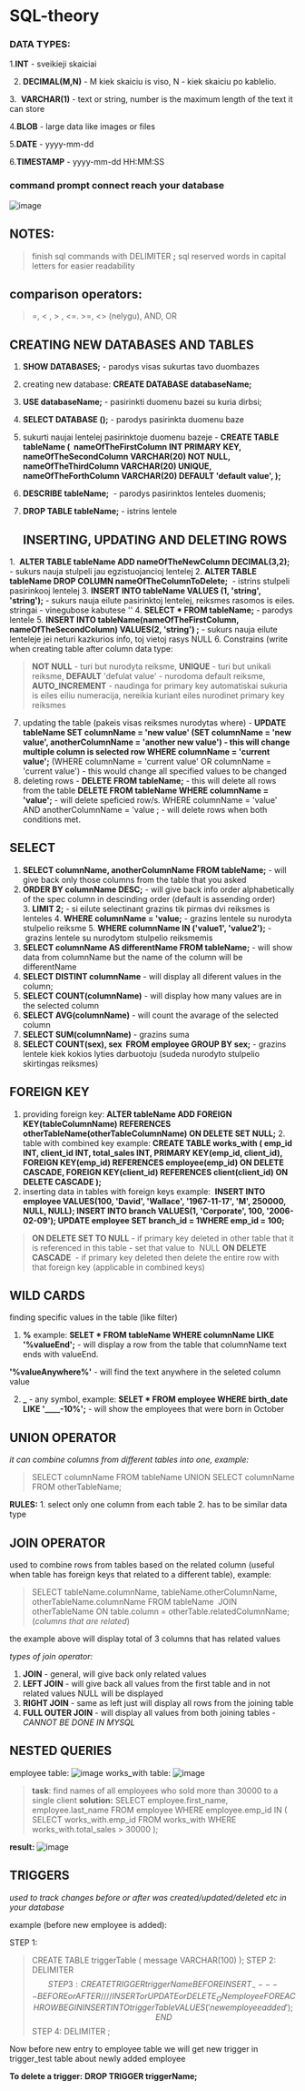 # SQL-theory

### DATA TYPES: 

1.**INT** - sveikieji skaiciai

2. **DECIMAL(M,N)** - M kiek skaiciu is viso, N - kiek skaiciu po kablelio.

3.  **VARCHAR(1)** - text or string, number is the maximum length of the text it can store

4.**BLOB** - large data like images or files

5.**DATE** - yyyy-mm-dd

6.**TIMESTAMP** - yyyy-mm-dd HH:MM:SS

### command prompt connect reach your database
![image](https://github.com/raminta17/SQL-theory/assets/62699647/2f4ba3ee-e6b7-4a94-9d5f-f37dc038f6a9)

## NOTES:
> finish sql commands with DELIMITER **;**
> sql reserved words in capital letters for easier readability

## comparison operators: 
> =, < , > , <=. >=, <> (nelygu), AND, OR

## CREATING NEW DATABASES AND TABLES

1. **SHOW DATABASES;** - parodys visas sukurtas tavo duombazes
2. creating new database: **CREATE DATABASE databaseName;**
3. **USE databaseName;** - pasirinkti duomenu bazei su kuria dirbsi;
4. **SELECT DATABASE ();** - parodys pasirinkta duomenu baze
5. sukurti naujai lentelej pasirinktoje duomenu bazeje - **CREATE TABLE tableName (
 nameOfTheFirstColumn INT PRIMARY KEY,
nameOfTheSecondColumn VARCHAR(20) NOT NULL,
nameOfTheThirdColumn VARCHAR(20) UNIQUE,
nameOfTheForthColumn VARCHAR(20) DEFAULT 'default value',
);**
6. **DESCRIBE tableName;**  - parodys pasirinktos lenteles duomenis;
7. **DROP TABLE tableName;** - istrins lentele

   ## INSERTING, UPDATING AND DELETING ROWS
   
1.  **ALTER TABLE tableName ADD nameOfTheNewColumn DECIMAL(3,2);** - sukurs nauja stulpeli jau egzistuojancioj lentelej
2. **ALTER TABLE tableName DROP COLUMN nameOfTheColumnToDelete;**  - istrins stulpeli pasirinkooj lentelej
3. **INSERT INTO tableName VALUES (1, 'string', 'string');** - sukurs nauja eilute pasirinktoj lentelej, reiksmes rasomos is eiles. stringai - vinegubose kabutese ''
4. **SELECT * FROM tableName;** - parodys lentele
5. **INSERT INTO tableName(nameOfTheFirstColumn, nameOfTheSecondColumn) VALUES(2, 'string') ;** - sukurs nauja eilute lenteleje jei neturi kazkurios info, toj vietoj rasys NULL
6. Constrains (write when creating table after column data type:
> **NOT NULL** - turi but nurodyta reiksme,
> **UNIQUE** - turi but unikali reiksme,
> **DEFAULT** 'defulat value' - nurodoma default reiksme,
> **AUTO_INCREMENT** - naudinga for primary key automatiskai sukuria is eiles eiliu numeracija, nereikia kuriant eiles nurodinet primary key reiksmes
7. updating the table (pakeis visas reiksmes nurodytas where) -
**UPDATE tableName
SET columnName = 'new value'
(SET columnName = 'new value', anotherColumnName = 'another new value') - this will change multiple column is selected row
WHERE columnName = 'current value';**
(WHERE columnName = 'current value' OR columnName = 'current value') - this would change all specified values to be changed
8. deleting rows -
**DELETE FROM tableName;** - this will delete all rows from the table
**DELETE FROM tableName
WHERE columnName = 'value';** - will delete speficied row/s.
WHERE columnName = 'value' AND anotherColumnName = 'value ; - will delete rows when both conditions met.

## SELECT 

1. **SELECT columnName, anotherColumnName
FROM tableName;** - will give back only those columns from the table that you asked
2. **ORDER BY columnName DESC;** - will give back info order alphabetically of the spec column in descinding order (default is assending order)
3. **LIMIT 2;** - si eilute selectinant grazins tik pirmas dvi reiksmes is lenteles
4. **WHERE columnName = 'value;** - grazins lentele su nurodyta stulpelio reiksme
5. **WHERE columnName IN ('value1', 'value2');** - grazins lentele su nurodytom stulpelio reiksmemis
6. **SELECT columnName AS differentName
FROM tableName;** - will show data from columnName but the name of the column will be differentName
7. **SELECT DISTINT columnName** - will display all diferent values in the column;
8. **SELECT COUNT(columnName)** - will display how many values are in the selected column
9. **SELECT AVG(columnName)** - will count the avarage of the selected column
10. **SELECT SUM(columnName)** - grazins suma
11. **SELECT COUNT(sex), sex 
FROM employee
GROUP BY sex;** - grazins lentele kiek kokios lyties darbuotoju (sudeda nurodyto stulpelio skirtingas reiksmes)
   
## FOREIGN KEY 

1. providing foreign key:
**ALTER tableName
ADD FOREIGN KEY(tableColumnName)
REFERENCES otherTableName(otherTableColumnName)
ON DELETE SET NULL;**
2.  table with combined key example:
**CREATE TABLE works_with ( emp_id INT,   client_id INT,   total_sales INT,   PRIMARY KEY(emp_id, client_id),   FOREIGN KEY(emp_id) REFERENCES employee(emp_id) ON DELETE CASCADE,   FOREIGN KEY(client_id) REFERENCES client(client_id) ON DELETE CASCADE );**
3. inserting data in tables with foreign keys example: 
**INSERT INTO employee VALUES(100, 'David', 'Wallace', '1967-11-17', 'M', 250000, NULL, NULL); INSERT INTO branch VALUES(1, 'Corporate', 100, '2006-02-09');  UPDATE employee SET branch_id = 1WHERE emp_id = 100;**

> **ON DELETE SET TO NULL** - if primary key deleted in other table that it is referenced in this table - set that value to  NULL
> **ON DELETE CASCADE**  - if primary key deleted then delete the entire row with that foreign key (applicable in combined keys)

## WILD CARDS 

finding specific values in the table (like filter)
1. **%** example:
**SELET *
FROM tableName
WHERE columnName LIKE '%valueEnd';** - will display a row from the table that columnName text ends with valueEnd.

**'%valueAnywhere%'** - will find the text anywhere in the seleted column value

2. **_** - any symbol, example:
**SELET *
FROM employee
WHERE birth_date LIKE '____-10%';** - will show the employees that were born in October

## UNION OPERATOR

_it can combine columns from different tables into one, example:_

> SELECT columnName
> FROM tableName
> UNION
> SELECT columnName
> FROM otherTableName;

**RULES:**
1. select only one column from each table
2. has to be similar data type


## JOIN OPERATOR

used to combine rows from tables based on the related column (useful when table has foreign keys that related to a different table), example:
> SELECT tableName.columnName, tableName.otherColumnName, otherTableName.columnName
> FROM tableName 
> JOIN otherTableName
> ON table.column = otherTable.relatedColumnName; (_columns that are related_)

the example above will display total of 3 columns that has related values

_types of join operator:_
1. **JOIN** - general, will give back only related values
2. **LEFT JOIN** - will give back all values from the first table and in not related values NULL will be displayed
3. **RIGHT JOIN** - same as left just will display all rows from the joining table
4. **FULL OUTER JOIN** - will display all values from both joining tables - _CANNOT BE DONE IN MYSQL_

## NESTED QUERIES

employee table:
![image](https://github.com/raminta17/SQL-theory/assets/62699647/3fef5322-2dc6-4bdc-8fd6-dcc1d153c327)
works_with table:
![image](https://github.com/raminta17/SQL-theory/assets/62699647/5b424133-c872-42cb-97f9-9c16ad045ebb)

> **task**: find names of all employees who sold more than 30000 to a single client
 **solution:**
SELECT employee.first_name, employee.last_name
FROM employee
WHERE employee.emp_id IN (
SELECT works_with.emp_id
FROM works_with
WHERE works_with.total_sales > 30000
);

**result:**
![image](https://github.com/raminta17/SQL-theory/assets/62699647/78183b9f-1f3a-46c8-a73f-3575df490302)


## TRIGGERS

_used to track changes before or after was created/updated/deleted etc in your database_

example (before new employee is added):

STEP 1:
> CREATE TABLE triggerTable (
> message VARCHAR(100)
> );
STEP 2:
> DELIMITER $$ 
STEP 3:
> CREATE 
> TRIGGER triggerName BEFORE INSERT  _----- BEFORE or AFTER //// INSERT or UPDATE or DELETE_
ON employee
FOR EACH ROW BEGIN
INSERT INTO triggerTable VALUES('new employee added');
END$$
STEP 4:
DELIMITER ;

Now before new entry to employee table we will get new trigger in trigger_test table about newly added employee

**To delete a trigger:**
**DROP TRIGGER triggerName;**
